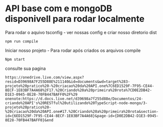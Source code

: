 # API base com e mongoDB disponivell para rodar localmente

Para rodar o  aquivo tsconfig - ver nossas config e criar nosso diretorio dist

```
npm run compile
```

Iniciar nosso projeto - Para rodar após criados os arquivos compile
```
Npm start
```

consulte sua pagina
```
https://onedrive.live.com/view.aspx?resid=D39698A7F255D88E%211140&id=documents&wd=target%283-projeto%20pratico%20-%20criacao%20da%20API.one%7C6ED1529F-7F95-CE44-8ECF-1E83BF7A4A68%2F17.%20Criando%20a%20primeira%20rota%7CD0E2DB42-D1E3-0945-8E28-70FB447BAFF0%2F%29
onenote:https://d.docs.live.net/d39698a7f255d88e/Documentos/24-criando%20API's%20RESTful%20utilizando%20TypeScript-node-mongo/3-projeto%20pratico%20-%20criacao%20da%20API.one#17.%20Criando%20a%20primeira%20rota&section-id={6ED1529F-7F95-CE44-8ECF-1E83BF7A4A68}&page-id={D0E2DB42-D1E3-0945-8E28-70FB447BAFF0}&end
```
